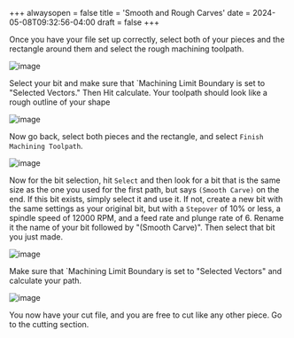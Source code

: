 +++
alwaysopen = false
title = 'Smooth and Rough Carves'
date = 2024-05-08T09:32:56-04:00
draft = false
+++

Once you have your file set up correctly, select both of your pieces and the rectangle around them and select the rough machining toolpath.

![image](/images/1.png)

Select your bit and make sure that `Machining Limit Boundary is set to "Selected Vectors." Then Hit calculate. Your toolpath should look like a rough outline of your shape

![image](/images/1.png)

Now go back, select both pieces and the rectangle, and select `Finish Machining Toolpath`.

![image](/images/1.png)

Now for the bit selection, hit `Select` and then look for a bit that is the same size as the one you used for the first path, but says `(Smooth Carve)` on the end. If this bit exists, simply select it and use it. If not, create a new bit with the same settings as your original bit, but with a `Stepover` of 10% or less, a spindle speed of 12000 RPM, and a feed rate and plunge rate of 6. Rename it the name of your bit followed by "(Smooth Carve)". Then select that bit you just made.

![image](/images/1.png)

 Make sure that `Machining Limit Boundary is set to "Selected Vectors" and calculate your path.

 ![image](/images/1.png)

You now have your cut file, and you are free to cut like any other piece. Go to the cutting section. 